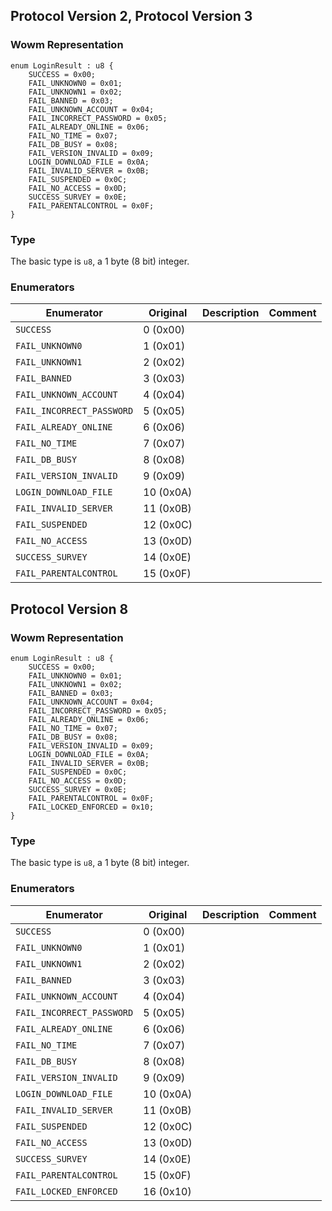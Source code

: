 ## Protocol Version 2, Protocol Version 3

### Wowm Representation
```rust,ignore
enum LoginResult : u8 {
    SUCCESS = 0x00;    
    FAIL_UNKNOWN0 = 0x01;    
    FAIL_UNKNOWN1 = 0x02;    
    FAIL_BANNED = 0x03;    
    FAIL_UNKNOWN_ACCOUNT = 0x04;    
    FAIL_INCORRECT_PASSWORD = 0x05;    
    FAIL_ALREADY_ONLINE = 0x06;    
    FAIL_NO_TIME = 0x07;    
    FAIL_DB_BUSY = 0x08;    
    FAIL_VERSION_INVALID = 0x09;    
    LOGIN_DOWNLOAD_FILE = 0x0A;    
    FAIL_INVALID_SERVER = 0x0B;    
    FAIL_SUSPENDED = 0x0C;    
    FAIL_NO_ACCESS = 0x0D;    
    SUCCESS_SURVEY = 0x0E;    
    FAIL_PARENTALCONTROL = 0x0F;    
}

```
### Type
The basic type is `u8`, a 1 byte (8 bit) integer.
### Enumerators
| Enumerator | Original  | Description | Comment |
| --------- | -------- | ----------- | ------- |
| `SUCCESS` | 0 (0x00) |  |  |
| `FAIL_UNKNOWN0` | 1 (0x01) |  |  |
| `FAIL_UNKNOWN1` | 2 (0x02) |  |  |
| `FAIL_BANNED` | 3 (0x03) |  |  |
| `FAIL_UNKNOWN_ACCOUNT` | 4 (0x04) |  |  |
| `FAIL_INCORRECT_PASSWORD` | 5 (0x05) |  |  |
| `FAIL_ALREADY_ONLINE` | 6 (0x06) |  |  |
| `FAIL_NO_TIME` | 7 (0x07) |  |  |
| `FAIL_DB_BUSY` | 8 (0x08) |  |  |
| `FAIL_VERSION_INVALID` | 9 (0x09) |  |  |
| `LOGIN_DOWNLOAD_FILE` | 10 (0x0A) |  |  |
| `FAIL_INVALID_SERVER` | 11 (0x0B) |  |  |
| `FAIL_SUSPENDED` | 12 (0x0C) |  |  |
| `FAIL_NO_ACCESS` | 13 (0x0D) |  |  |
| `SUCCESS_SURVEY` | 14 (0x0E) |  |  |
| `FAIL_PARENTALCONTROL` | 15 (0x0F) |  |  |
## Protocol Version 8

### Wowm Representation
```rust,ignore
enum LoginResult : u8 {
    SUCCESS = 0x00;    
    FAIL_UNKNOWN0 = 0x01;    
    FAIL_UNKNOWN1 = 0x02;    
    FAIL_BANNED = 0x03;    
    FAIL_UNKNOWN_ACCOUNT = 0x04;    
    FAIL_INCORRECT_PASSWORD = 0x05;    
    FAIL_ALREADY_ONLINE = 0x06;    
    FAIL_NO_TIME = 0x07;    
    FAIL_DB_BUSY = 0x08;    
    FAIL_VERSION_INVALID = 0x09;    
    LOGIN_DOWNLOAD_FILE = 0x0A;    
    FAIL_INVALID_SERVER = 0x0B;    
    FAIL_SUSPENDED = 0x0C;    
    FAIL_NO_ACCESS = 0x0D;    
    SUCCESS_SURVEY = 0x0E;    
    FAIL_PARENTALCONTROL = 0x0F;    
    FAIL_LOCKED_ENFORCED = 0x10;    
}

```
### Type
The basic type is `u8`, a 1 byte (8 bit) integer.
### Enumerators
| Enumerator | Original  | Description | Comment |
| --------- | -------- | ----------- | ------- |
| `SUCCESS` | 0 (0x00) |  |  |
| `FAIL_UNKNOWN0` | 1 (0x01) |  |  |
| `FAIL_UNKNOWN1` | 2 (0x02) |  |  |
| `FAIL_BANNED` | 3 (0x03) |  |  |
| `FAIL_UNKNOWN_ACCOUNT` | 4 (0x04) |  |  |
| `FAIL_INCORRECT_PASSWORD` | 5 (0x05) |  |  |
| `FAIL_ALREADY_ONLINE` | 6 (0x06) |  |  |
| `FAIL_NO_TIME` | 7 (0x07) |  |  |
| `FAIL_DB_BUSY` | 8 (0x08) |  |  |
| `FAIL_VERSION_INVALID` | 9 (0x09) |  |  |
| `LOGIN_DOWNLOAD_FILE` | 10 (0x0A) |  |  |
| `FAIL_INVALID_SERVER` | 11 (0x0B) |  |  |
| `FAIL_SUSPENDED` | 12 (0x0C) |  |  |
| `FAIL_NO_ACCESS` | 13 (0x0D) |  |  |
| `SUCCESS_SURVEY` | 14 (0x0E) |  |  |
| `FAIL_PARENTALCONTROL` | 15 (0x0F) |  |  |
| `FAIL_LOCKED_ENFORCED` | 16 (0x10) |  |  |
